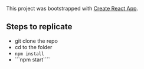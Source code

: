 This project was bootstrapped with [Create React App](https://github.com/facebookincubator/create-react-app).



## Steps to replicate
- git clone the repo
- cd to the folder
- ```npm install```
- ```npm start````